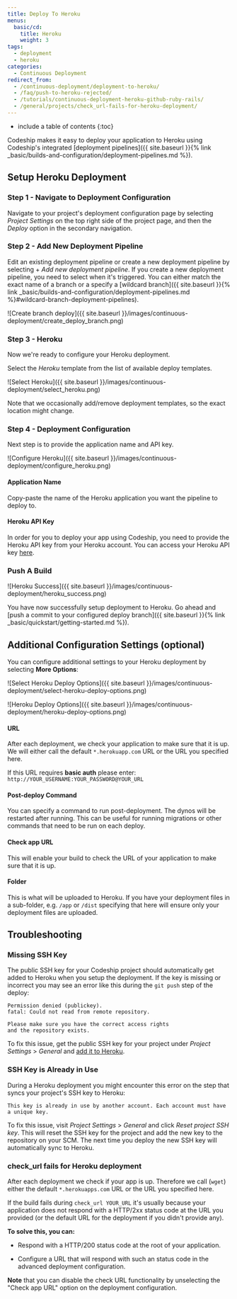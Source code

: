 ```yaml
---
title: Deploy To Heroku
menus:
  basic/cd:
    title: Heroku
    weight: 3
tags:
  - deployment
  - heroku
categories:
  - Continuous Deployment  
redirect_from:
  - /continuous-deployment/deployment-to-heroku/
  - /faq/push-to-heroku-rejected/
  - /tutorials/continuous-deployment-heroku-github-ruby-rails/
  - /general/projects/check_url-fails-for-heroku-deployment/
---
```


* include a table of contents
{:toc}

Codeship makes it easy to deploy your application to Heroku using Codeship's integrated [deployment pipelines]({{ site.baseurl }}{% link _basic/builds-and-configuration/deployment-pipelines.md %}).

## Setup Heroku Deployment

### Step 1 - Navigate to Deployment Configuration
Navigate to your project's deployment configuration page by selecting _Project Settings_ on the top right side of the project page, and then the _Deploy_ option in the secondary navigation.

### Step 2 - Add New Deployment Pipeline
Edit an existing deployment pipeline or create a new deployment pipeline by selecting + _Add new deployment pipeline_. If you create a new deployment pipeline, you need to select when it's triggered. You can either match the exact name of a branch or a specify a [wildcard branch]({{ site.baseurl }}{% link _basic/builds-and-configuration/deployment-pipelines.md %}#wildcard-branch-deployment-pipelines).

![Create branch deploy]({{ site.baseurl }}/images/continuous-deployment/create_deploy_branch.png)

### Step 3 - Heroku
Now we're ready to configure your Heroku deployment.

Select the _Heroku_ template from the list of available deploy templates.

![Select Heroku]({{ site.baseurl }}/images/continuous-deployment/select_heroku.png)

Note that we occasionally add/remove deployment templates, so the exact location might change.

### Step 4 - Deployment Configuration

Next step is to provide the application name and API key.

![Configure Heroku]({{ site.baseurl }}/images/continuous-deployment/configure_heroku.png)

#### Application Name
Copy-paste the name of the Heroku application you want the pipeline to deploy to.

#### Heroku API Key
In order for you to deploy your app using Codeship, you need to provide the Heroku API key from your Heroku account. You can access your Heroku API key [here](https://dashboard.heroku.com/account).

### Push A Build

![Heroku Success]({{ site.baseurl }}/images/continuous-deployment/heroku_success.png)

You have now successfully setup deployment to Heroku. Go ahead and [push a commit to your configured deploy branch]({{ site.baseurl }}{% link _basic/quickstart/getting-started.md %}).

## Additional Configuration Settings (optional)
You can configure additional settings to your Heroku deployment by selecting **More Options**:

![Select Heroku Deploy Options]({{ site.baseurl }}/images/continuous-deployment/select-heroku-deploy-options.png)

![Heroku Deploy Options]({{ site.baseurl }}/images/continuous-deployment/heroku-deploy-options.png)

#### URL
After each deployment, we check your application to make sure that it is up. We will either call the default `*.herokuapp.com` URL or the URL you specified here.

If this URL requires **basic auth** please enter: `http://YOUR_USERNAME:YOUR_PASSWORD@YOUR_URL`

#### Post-deploy Command
You can specify a command to run post-deployment. The dynos will be restarted after running. This can be useful for running migrations or other commands that need to be run on each deploy.

#### Check app URL
This will enable your build to check the URL of your application to make sure that it is up.

#### Folder
This is what will be uploaded to Heroku. If you have your deployment files in a sub-folder, e.g. `/app` or `/dist` specifying that here will ensure only your deployment files are uploaded.

## Troubleshooting

### Missing SSH Key
The public SSH key for your Codeship project should automatically get added to Heroku when you setup the deployment. If the key is missing or incorrect you may see an error like this during the `git push` step of the deploy:

```
Permission denied (publickey).
fatal: Could not read from remote repository.

Please make sure you have the correct access rights
and the repository exists.
```

To fix this issue, get the public SSH key for your project under _Project Settings_ > _General_ and [add it to Heroku](https://devcenter.heroku.com/articles/keys#adding-keys-to-heroku).

### SSH Key is Already in Use

During a Heroku deployment you might encounter this error on the step that syncs your project's SSH key to Heroku:

```
This key is already in use by another account. Each account must have a unique key.
```

To fix this issue, visit _Project Settings_ > _General_ and click _Reset project SSH key_. This will reset the SSH key for the project and add the new key to the repository on your SCM. The next time you deploy the new SSH key will automatically sync to Heroku.

### check_url fails for Heroku deployment

After each deployment we check if your app is up. Therefore we call (`wget`) either the default `*.herokuapps.com` URL or the URL you specified here.

If the build fails during `check_url YOUR_URL` it's usually because your application does not respond with a HTTP/2xx status code at the URL you provided (or the default URL for the deployment if you didn't provide any).

**To solve this, you can:**

* Respond with a HTTP/200 status code at the root of your application.

* Configure a URL that will respond with such an status code in the advanced deployment configuration.

**Note** that you can disable the check URL functionality by unselecting the "Check app URL" option on the deployment configuration.
